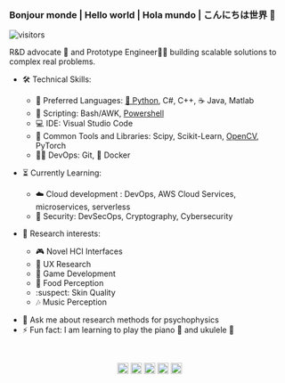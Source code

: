 ###  Bonjour monde | Hello world | Hola mundo | こんにちは世界 👋
![visitors](https://visitor-badge.glitch.me/badge?page_id=https://github.com/ArceLopera)

R&D advocate 🥑 and Prototype Engineer👨‍🔧 building scalable solutions to complex real problems.

* 🛠️ Technical Skills: 
  * 👅 Preferred Languages: [🐍 Python](https://arcelopera.github.io/PythonRefresher/),  C#, C++, ☕ Java, Matlab 
  * 📜 Scripting: Bash/AWK, [Powershell](https://arcelopera.github.io/PowershellWeb/)
  * 💻 IDE: Visual Studio Code
  * 📖 Common Tools and Libraries: Scipy, Scikit-Learn, [OpenCV](https://arcelopera.github.io/ComputerVisionPython/), PyTorch
  * 👨‍💻 DevOps: Git, 🐳 Docker
                      
* ⏳ Currently Learning:
  * ☁️ Cloud development : DevOps, AWS Cloud Services, microservices, serverless
  * 🦺 Security: DevSecOps, Cryptography, Cybersecurity
                      
* 🤔 Research interests:
  * 🎮 Novel HCI Interfaces
  * 👤 UX Research
  * 🎲 Game Development
  * 🍣 Food Perception
  * :suspect: Skin Quality
  * 🎶 Music Perception 

- 💬 Ask me about research methods for psychophysics
- ⚡ Fun fact: I am learning to play the piano 🎹 and ukulele 🎻

<br>
<p align="center">
<a href="https://twitter.com/ArceLopera" target="_blank"><img align="center" src="https://cdn.jsdelivr.net/npm/simple-icons@3.0.1/icons/twitter.svg" alt="ArceLopera" height="20" width="20" /></a>
<a href="https://www.linkedin.com/in/carlos-arcelopera/" target="_blank"><img align="center" src="https://cdn.jsdelivr.net/npm/simple-icons@3.0.1/icons/linkedin.svg" alt="ArceLopera" height="20" width="20" /></a>
<a href="https://www.researchgate.net/profile/Carlos_Arce_Lopera" target="_blank"><img align="center" src="https://cdn.jsdelivr.net/npm/simple-icons@3.0.1/icons/researchgate.svg" alt="ArceLopera" height="20" width="20" /></a>
<a href="https://scholar.google.com/citations?user=_JK6ORsAAAAJ&hl=en" target="_blank"><img align="center" src="https://cdn.jsdelivr.net/npm/simple-icons@3.0.1/icons/googlescholar.svg" alt="ArceLopera" height="20" width="20" /></a>
  <a href="https://arcelopera.github.io/portfolio/" target="blank" rel="noopener noreferrer"><img align="center" src="https://cdn.jsdelivr.net/npm/simple-icons@3.0.1/icons/about-dot-me.svg" alt="ArceLopera" height="20" width="20" /></a>
</p>
<br>
<br>
<br>
